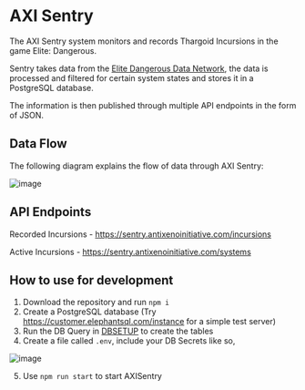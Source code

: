 # AXI Sentry
The AXI Sentry system monitors and records Thargoid Incursions in the game Elite: Dangerous.

Sentry takes data from the [Elite Dangerous Data Network](https://github.com/EDCD/EDDN), the data is processed and filtered for certain system states and stores it in a PostgreSQL database.

The information is then published through multiple API endpoints in the form of JSON.

## Data Flow

The following diagram explains the flow of data through AXI Sentry:

![image](https://user-images.githubusercontent.com/85346345/125729589-67d6b3a4-118a-436b-a12a-b0badc0388fd.png)

## API Endpoints

Recorded Incursions - https://sentry.antixenoinitiative.com/incursions

Active Incursions - https://sentry.antixenoinitiative.com/systems

## How to use for development

1. Download the repository and run `npm i`
2. Create a PostgreSQL database (Try https://customer.elephantsql.com/instance for a simple test server)
3. Run the DB Query in [DBSETUP](/DBSETUP.md) to create the tables
4. Create a file called `.env`, include your DB Secrets like so,

![image](https://user-images.githubusercontent.com/85346345/125184809-26c53f00-e264-11eb-9ee3-62c678161ad7.png)

5. Use `npm run start` to start AXISentry
